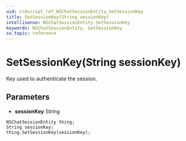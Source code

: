 ```yaml
---
uid: crmscript_ref_NSChatSessionEntity_SetSessionKey
title: SetSessionKey(String sessionKey)
intellisense: NSChatSessionEntity.SetSessionKey
keywords: NSChatSessionEntity, GetSessionKey
so.topic: reference
---
```


# SetSessionKey(String sessionKey)

Key used to authenticate the session.

## Parameters

* **sessionKey** String

```crmscript
NSChatSessionEntity thing;
String sessionKey;
thing.SetSessionKey(sessionKey);
```

